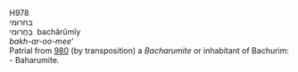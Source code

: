 <body>
  <p>H978<br>  בּחרוּמי  <br> בַּחֲרוּמִי  ‎  bachărûmı̂y  <br><i>bakh-ar-oo-mee‘ </i><br>Patrial from <a href="h0980.htm">980</a> (by transposition) a <i>Bacharumite</i> or inhabitant of Bachurim: - Baharumite.<br></p>
 </body>